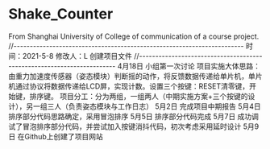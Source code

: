 # Shake_Counter
From Shanghai University of College of communication of a course project.
//-----------------------------------------------------------------------
时间：2021-5-8
修改人：L
创建项目文件
//-----------------------------------------------------------------------
4月18日  小组第一次讨论
项目实施大体思路：由重力加速度传感器（姿态模块）判断摇的动作，将反馈数据传递给单片机，单片机通过协议将数据传递给LCD屏，实现计数。设置三个按键：RESET清零键，开始键，排序键。
项目分工：分为两组，一组两人（中期实施方案+三个按键的设计），另一组三人（负责姿态模块与工作日志）
5月2日   完成项目中期报告
5月4日   排序部分代码思路确定，采用冒泡排序
5月5日   排序部分代码完成
5月7日   成功调试了冒泡排序部分代码，并尝试加入按键消抖代码，初次考虑采用延时设计
5月9日   在Github上创建了项目网站
